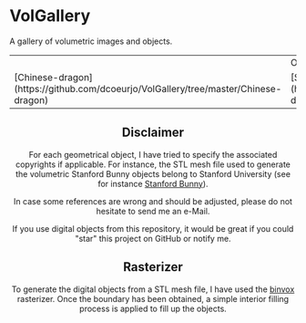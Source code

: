# VolGallery

A gallery of volumetric images and objects.


<center>
<table>
<th><td>Object name</td><td>STL</td><td>Snapshot</td></th>
<tr><td>[Chinese-dragon](https://github.com/dcoeurjo/VolGallery/tree/master/Chinese-dragon)</td><td>[STL](https://github.com/dcoeurjo/VolGallery/tree/master/Chinese-dragon/dragon.stl)</td><td>![](https://github.com/dcoeurjo/VolGallery/tree/master/Chinese-dragon/dragon.png)</td></tr>
</center>
</table>


## Disclaimer

For each geometrical object, I have tried to specify the associated
copyrights if applicable. For instance, the STL mesh file used to
generate the volumetric Stanford Bunny objects belong to Stanford
University  (see for instance
[Stanford Bunny](https://github.com/dcoeurjo/VolGallery/tree/master/Stanford-Bunny/)). 

In case some references are wrong and should be adjusted, please do
not hesitate to send me an e-Mail.

If you use digital objects from this repository, it would be great if
you could "star" this project on GitHub or notify me.


## Rasterizer

To generate the digital objects  from a STL mesh file, I have used the
[binvox](http://www.cs.princeton.edu/~min/binvox/) rasterizer. Once
the boundary has been obtained, a simple interior filling process is
applied to fill up the objects.



